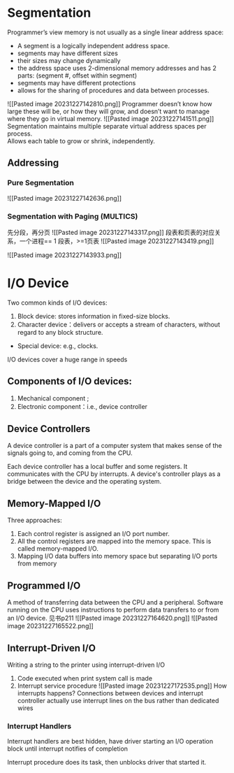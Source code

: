 # Segmentation
Programmer’s view memory is not usually as a single linear address space:
- A segment is a logically independent address space.
- segments may have different sizes
- their sizes may change dynamically
- the address space uses 2-dimensional memory addresses and has 2 parts:
	(segment #, offset within segment)
- segments may have different protections
- allows for the sharing of procedures and data between processes. 

![[Pasted image 20231227142810.png]]
Programmer doesn’t know how large these will be, or how they will grow, and doesn’t want to manage where they go in virtual memory.
![[Pasted image 20231227141511.png]]
Segmentation maintains multiple separate virtual address spaces per process.  
Allows each table to grow or shrink, independently.
## Addressing
### Pure Segmentation
![[Pasted image 20231227142636.png]]

### Segmentation with Paging (MULTICS)
先分段，再分页
![[Pasted image 20231227143317.png]]
段表和页表的对应关系，一个进程== 1 段表，>=1页表
![[Pasted image 20231227143419.png]]

![[Pasted image 20231227143933.png]]


# I/O Device

Two common kinds of I/O devices:
1. Block device: stores information in fixed-size blocks.
2. Character device：delivers or accepts a stream of characters, without regard to any block structure.
- Special device: e.g., clocks.

I/O devices cover a huge range in speeds

## Components of I/O devices: 
1. Mechanical component ;
2. Electronic component：i.e., device controller



## Device Controllers
A device controller is a part of a computer system that makes sense of the signals going to, and coming from the CPU. 

Each device controller has a local buffer and some registers. It communicates with the CPU by interrupts. A device's controller plays as a bridge between the device and the operating system.

## Memory-Mapped I/O
Three approaches:
1. Each control register is assigned an I/O port number.
2. All the control registers are mapped into the memory space. This is called memory-mapped I/O.
3. Mapping I/O data buffers into memory space but separating I/O ports from memory
## Programmed I/O
A method of transferring data between the CPU and a peripheral.
Software running on the CPU uses instructions to perform data transfers to or from an I/O device. 
见书p211
![[Pasted image 20231227164620.png]]
![[Pasted image 20231227165522.png]]

## Interrupt-Driven I/O
Writing a string to the printer using interrupt-driven I/O
1. Code executed when print system call is made
2. Interrupt service procedure
![[Pasted image 20231227172535.png]]
How interrupts happens?
Connections between devices and interrupt controller actually use interrupt lines on the bus rather than dedicated wires
### Interrupt Handlers
Interrupt handlers are best hidden, have driver starting an I/O operation block until interrupt notifies of completion

Interrupt procedure does its task, then unblocks driver that started it. 


